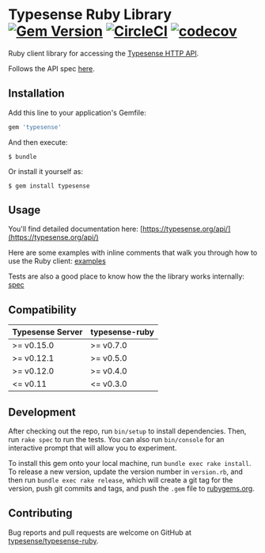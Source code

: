 # Typesense Ruby Library [![Gem Version](https://badge.fury.io/rb/typesense.svg)](https://badge.fury.io/rb/typesense) [![CircleCI](https://circleci.com/gh/typesense/typesense-ruby.svg?style=shield&circle-token=063f2179925b0b37d540126f6c96f6e1fe23f1b9)](https://circleci.com/gh/typesense/typesense-ruby) [![codecov](https://codecov.io/gh/typesense/typesense-ruby/branch/master/graph/badge.svg)](https://codecov.io/gh/typesense/typesense-ruby)


Ruby client library for accessing the [Typesense HTTP API](https://github.com/typesense/typesense).

Follows the API spec [here](https://github.com/typesense/typesense-api-spec).

## Installation

Add this line to your application's Gemfile:

```ruby
gem 'typesense'
```

And then execute:

    $ bundle

Or install it yourself as:

    $ gem install typesense

## Usage

You'll find detailed documentation here: [https://typesense.org/api/](https://typesense.org/api/)

Here are some examples with inline comments that walk you through how to use the Ruby client: [examples](examples)

Tests are also a good place to know how the the library works internally: [spec](spec)

## Compatibility

| Typesense Server | typesense-ruby |
|------------------|----------------|
| \>= v0.15.0 | \>= v0.7.0 |
| \>= v0.12.1 | \>= v0.5.0 |
| \>= v0.12.0 | \>= v0.4.0 |
| <= v0.11 | <= v0.3.0 |

## Development

After checking out the repo, run `bin/setup` to install dependencies. Then, run `rake spec` to run the tests. You can also run `bin/console` for an interactive prompt that will allow you to experiment.

To install this gem onto your local machine, run `bundle exec rake install`. To release a new version, update the version number in `version.rb`, and then run `bundle exec rake release`, which will create a git tag for the version, push git commits and tags, and push the `.gem` file to [rubygems.org](https://rubygems.org).

## Contributing

Bug reports and pull requests are welcome on GitHub at [typesense/typesense-ruby](https://github.com/typesense/typesense-ruby).
